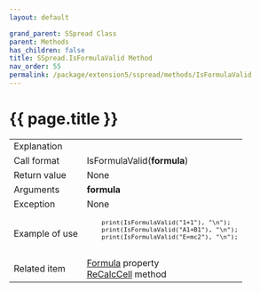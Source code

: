```yaml
---
layout: default

grand_parent: SSpread Class
parent: Methods
has_children: false
title: SSpread.IsFormulaValid Method
nav_order: 55
permalink: /package/extension5/sspread/methods/IsFormulaValid
---
```

# {{ page.title }}

<table>
  <tr>
    <td>Explanation</td>
    <td colspan="2"></td>
  </tr>
  <tr>
    <td>Call format</td>
    <td colspan="2">IsFormulaValid(<b>formula</b>)</td>
  </tr>
  <tr>
    <td>Return value</td>
    <td colspan="2">None</td>
  </tr>  
  <tr>
    <td>Arguments</td>
    <td><b>formula</b></td>
    <td></td>
  </tr>
  <tr>
    <td>Exception</td>
    <td colspan="2">None</td>
  </tr>
  <tr>
    <td>Example of use</td>
    <td colspan="2"><code><pre>
    print(IsFormulaValid("1+1"), "\n");
    print(IsFormulaValid("A1+B1"), "\n");
    print(IsFormulaValid("E=mc2"), "\n");
    </pre></code></td>
  </tr>
   <tr>
    <td>Related item</td>
    <td colspan="2"><a href="/package/extension5/sspread/properties/formula">Formula</a> property<br><a href="/package/extension5/sspread/methods/recalccell">ReCalcCell</a> method</td>
  </tr>
</table>
